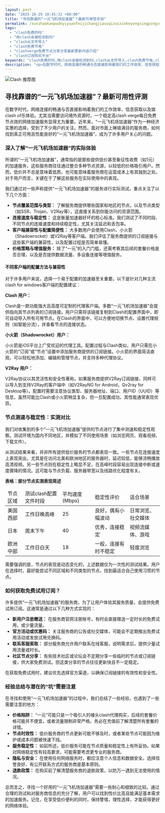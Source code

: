 ```yaml
---
layout: post
date: "2025-10-29 10:45:32 +08:00"
title: "寻找靠谱的“一元飞机场加速器”？最新可用性评测"
permalink: /xunzhaokaopudeyiyuanfeijichangjiasuqizuixinkeyongxingpingce/
tags:
  - "clash免费的吗"
  - "用clash会被检测到吗"
  - "clash从文件导入"
  - "clash免费节电"
  - "clashverge免费节点分享分享最新更新内容介绍"
  - "clash订阅购买平台"
keywords: "clash免费的吗,用clash会被检测到吗,clash从文件导入,clash免费节电,clashverge免费节点分享分享最新更新内容介绍,clash订阅购买平台"
description: "<p>在数字时代，网络连接的畅通与否直接影响着我们的工作效率、信息获取以及娱clash of乐体验。尤其当需要访问境外资源时，一个稳定高clash verge每日免费节点效的网络加速服务显得尤为重要。近年来，“一元飞机场加速器”作为一种经济实惠的选择，受到了不少用户的关注。然而，面对市面上琳琅满目的服务商，如何找到真正可用且性能良好的“一元飞机场加速器”，成为了许多用户关心的问题。</p>"
---
```


![Clash 推荐图](https://clashjd.github.io/assets/img/免费clash节点.png)

## 寻找靠谱的“一元飞机场加速器”？最新可用性评测

<p>在数字时代，网络连接的畅通与否直接影响着我们的工作效率、信息获取以及娱clash of乐体验。尤其当需要访问境外资源时，一个稳定高clash verge每日免费节点效的网络加速服务显得尤为重要。近年来，“一元飞机场加速器”作为一种经济实惠的选择，受到了不少用户的关注。然而，面对市面上琳琅满目的服务商，如何找到真正可用且性能良好的“一元飞机场加速器”，成为了许多用户关心的问题。</p>
<h3>深入了解“一元飞机场加速器”的实际体验</h3>
<p>所谓的“一元飞机场加速器”，通常指的是那些提供低价甚至象征性收费（如1元）的加速服务，这些服务商往往通过整合多种节点资源，以较低的价格吸引用户。然而，低价并不总是意味着低质，也可能意味着服务商在运营成本上有其独到之处。对于用户而言，关键在于了解这些服务在实际使用中的表现。</p>
<p>我们通过对一些声称提供“一元飞机场加速器”的服务进行实际测试，重点关注了以下几个方面：</p>
<ul>
<li><strong>节点覆盖范围与类型：</strong> 了解服务商提供哪些国家和地区的节点，以及节点类型（如SSR、Trojan、V2Ray等），这直接关系到你能访问的资源范围。</li>
<li><strong>连接速度与稳定性：</strong> 这是衡量加速器好坏的核心标准。我们测试了不同时段、不同节点的连接速度和持续稳定性，尤其关注延迟和丢包率。</li>
<li><strong>客户端兼容性与配置简便性：</strong> 大多数用户会使用Clash、小火箭（Shadowrocket）或V2Ray等客户端。我们评估了服务商提供的订阅链接与这些客户端的兼容性，以及配置过程是否简单易懂。</li>
<li><strong>价格策略与增值服务：</strong> 除了“一元”的入门门槛，还需考察其后续的套餐价格是否合理，以及是否提供数据流量、多设备连接等增值服务。</li>
</ul>
<h4>不同客户端的配置方法与兼容性</h4>
<p>对于许多用户来说，选择一个易于配置的加速器至关重要。以下是针对几种主流clash for windows客户端的配置建议：</p>
<p><strong>Clash 用户：</strong></p>
<p>Clash是一款功能强大且高度可定制的代理客户端。多数“一元飞机场加速器”会提供指向其节点列表的订阅链接。用户只需将该链接复制到Clash的配置界面中，即可自动导入所有可用节点。在Clash的界面中，可以方便地切换节点、设置代理规则（如智能分流），并查看节点的连接状态。</p>
<p><strong>小火箭（Shadowrocket）用户：</strong></p>
<p>小火箭是iOS平台上广受欢迎的代理工具。配置过程与Clash类似，用户只需在小火箭的“订阅”或“节点”设置中添加服务商提供的订阅链接。小火箭的界面简洁直观，可以轻松地添加、编辑和管理节点，并支持多种代理协议。</p>
<p><strong>V2Ray 用户：</strong></p>
<p>V2Ray协议以其灵活性和安全性著称。如果服务商提供V2Ray订阅链接，同样可以导入到支持V2Ray的客户端中（如V2RayNG for Android，Qv2ray for Desktop等）。配置时需要注意协议类型、服务器地址、端口、用户ID（UUID）等信息，虽然可能比Clash或小火箭稍显复杂，但一旦配置成功，其性能通常表现优异。</p>
<h3>节点测速与稳定性：实测对比</h3>
<p>我们对收集到的多个“一元飞机场加速器”提供的节点进行了集中测速和稳定性观察。测试环境为国内不同地区，并模拟了不同使用场景（如浏览网页、观看视频、下载文件）。</p>
<p>从测试结果来看，并非所有提供低价服务的节点都表现一致。一些节点在连接速度上表现突出，尤其是在访问北美和欧洲地区的服务器时，延迟较低，能够流畅播放高清视频。另一些节点则在稳定性上略显不足，在高峰时段容易出现连接中断或速度骤降的情况。这可能与节点负载、服务器带宽以及线路优化程度有关。</p>
<p><strong>表格：部分节点实测表现简述</strong></p>
<table>
<thead>
<tr>
<td>节点区域</td>
<td>测试clash配置文件时段</td>
<td>平均速度 (Mbps)</td>
<td>稳定性评价</td>
<td>适合场景</td>
</tr>
</thead>
<tbody>
<tr>
<td>美国西部</td>
<td>工作日晚高峰</td>
<td>25</td>
<td>良好，偶有小幅波动</td>
<td>日常浏览、社交媒体</td>
</tr>
<tr>
<td>日本</td>
<td>周末下午</td>
<td>40</td>
<td>优秀，连接稳定</td>
<td>视频流媒体、游戏</td>
</tr>
<tr>
<td>欧洲中部</td>
<td>工作日白天</td>
<td>18</td>
<td>一般，连接有时不稳定</td>
<td>轻度浏览</td>
</tr>
</tbody>
</table>
<p>需要强调的是，节点的表现是动态变化的，上述数据仅为一次性的测试结果。用户在选择时，最好能尝试不同区域和不同类型的节点，找到最适合自己使用习惯的节点。</p>
<h3>如何获取免费试用订阅？</h3>
<p>许多提供“一元飞机场加速器”的服务商，为了让用户体验其服务质量，会提供免费试用订阅。这通常是通过以下几种方式实现的：</p>
<ul>
<li><strong>新用户注册赠送：</strong> 在服务商官网注册账号，有时会直接赠送一定时长的免费试用，或少量流量。</li>
<li><strong>官方活动或优惠码：</strong> 关注服务商的公告或社交媒体，可能会不定期推出免费试用活动或发放试用兑换码。</li>
<li><strong>联系客服索取：</strong> 部分服务商允许用户联系在线客服，说明需求后，提供少量试用流量或时长。</li>
<li><strong>社区节点分享：</strong> 有些技术社区或论坛会不定期分享一些临时的节点或订阅链接，供大家免费测试。但这类分享的节点往往更新快且不一定稳定。</li>
</ul>
<p>在获取免费试用时，建议优先选择官方渠道，以确保订阅链接的有效性和安全性。</p>
<h3>经验总结与潜在的“坑”需要注意</h3>
<p>在寻找和使用“一元飞机场加速器”的过程中，我们总结了一些经验，也遇到了一些需要注意的地方：</p>
<ul>
<li><strong>价格陷阱：</strong> “一元”可能只是一个吸引人的噱头clash代理购买，后续的套餐价格可能并不便宜，或者流量限制非常严格。务必在充值前了解清楚所有套餐的详情。</li>
<li><strong>节点时效性：</strong> 低价服务商的节点更新可能不够及时，或者某些节点可能因为维护或成本问题被快速下线。</li>
<li><strong>服务稳定性：</strong> 如前所述，低价服务可能在节点质量和稳定性上有所妥协。如果对网络稳定性有较高要求，可能需要考虑更专业的服务商。</li>
<li><strong>隐私与安全：</strong> 在使用任何网络服务时，都应注意个人信息和数据安全。选择信誉良好、有公开联系方式的服务商是基本原则。</li>
<li><strong>退款政策：</strong> 在购买前了解清楚服务商的退款政策，以防万一遇到无法使用的情况。</li>
</ul>
<p>总而言之，寻找一个好用的“一元飞机场加速器”需要一些耐心和细致的比较。通过合理的测试和对服务商信息的充分了解，用户可以找到性价比高且能满足基本需求的加速服务。记住，在享受低价便利的同时，保持警惕，理性选择，才能获得更好的网络体验。</p>